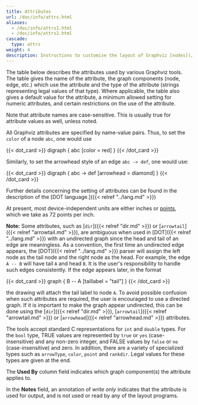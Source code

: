 ```yaml
---
title: Attributes
url: /doc/info/attrs.html
aliases:
  - /doc/info/attrs1.html
  - /doc/info/attrs2.html
cascade:
  type: attrs
weight: 4
description: Instructions to customise the layout of Graphviz [nodes](/docs/nodes), [edges](/docs/edges), [graphs](/docs/graph), subgraphs, and [clusters](/docs/clusters).
---
```

The table below describes the attributes used by various Graphviz tools.
The table gives the name of the attribute, the graph components (node,
edge, etc.) which use the attribute and the type of the attribute
(strings representing legal values of that type). Where applicable, the table
also gives a default value for the attribute, a minimum allowed setting
for numeric attributes, and certain restrictions on the use of the attribute.

Note that attribute names are case-sensitive. 
This is usually true for attribute values as well, unless noted.

All Graphviz attributes are specified by name-value pairs. Thus, to
set the `color` of a node `abc`, one would use

{{< dot_card >}}
digraph {
  abc [color = red]
}
{{< /dot_card >}}

Similarly, to set the arrowhead style of an edge `abc -> def`,
one would use:

{{< dot_card >}}
digraph {
  abc -> def [arrowhead = diamond]
}
{{< /dot_card >}}

Further details concerning the setting of attributes can be found
in the description of the [DOT language.]({{< relref "../lang.md" >}})

At present, most device-independent units are either inches or
<A ID="points" HREF="http://en.wikipedia.org/wiki/Point_(typography)">points</A>,
which we take as 72 points per inch.

<P ID="undir_note"></P>

**Note:** Some attributes, such as
[`dir`]({{< relref "dir.md" >}}) or [`arrowtail`]({{< relref "arrowtail.md" >}}), are ambiguous when used in
[DOT]({{< relref "../lang.md" >}}) with an undirected graph since the head and tail of an edge
are meaningless. As a convention, the first time an undirected edge appears,
the [DOT]({{< relref "../lang.md" >}})
parser will assign the left node as the tail node and the right node as
the head. For example, the edge `A -- B` will have tail `A`
and head `B`. It is the user's responsibility to handle such
edges consistently. If the edge appears later, in the format

{{< dot_card >}}
graph {
  B -- A [taillabel = "tail"]
}
{{< /dot_card >}}

the drawing will attach the tail label to node `A`.
To avoid possible confusion when such attributes are required, the user
is encouraged to use a directed graph.
If it is important to make the graph appear undirected, this can be
done using the [`dir`]({{< relref "dir.md" >}}), [`arrowtail`]({{< relref "arrowtail.md" >}}) or
[`arrowhead`]({{< relref "arrowhead.md" >}}) attributes.

<P ID="k:bool"></P>

The tools accept standard C representations for `int` and
`double` types.
For the `bool` type, TRUE values are
represented by `true` or `yes` (case-insensitive)
and any non-zero integer, and FALSE values by `false` or `no` (case-insensitive)
and zero.
In addition, there are a variety of specialized types such as
`arrowType`, `color`,
`point` and `rankdir`. Legal values for these types are given
at the end.

<P ID="h:uses"></P>

The **Used By** column field indicates which graph component(s) the attribute applies to.

In the **Notes** field, an annotation of *write only*
indicates that the attribute is used for output, and is not used or read by any
of the layout programs.
